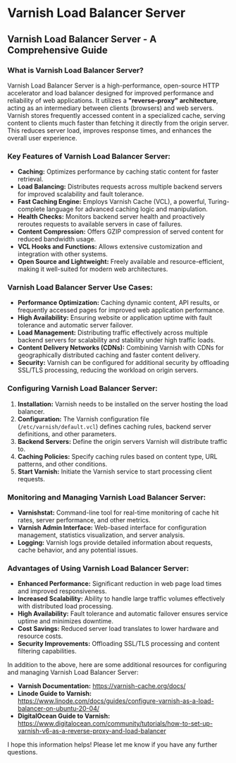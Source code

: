 # Varnish Load Balancer Server
## Varnish Load Balancer Server - A Comprehensive Guide

### What is Varnish Load Balancer Server?

Varnish Load Balancer Server is a high-performance, open-source HTTP accelerator and load balancer designed for improved performance and reliability of web applications. It utilizes a **\"reverse-proxy\" architecture**, acting as an intermediary between clients (browsers) and web servers. Varnish stores frequently accessed content in a specialized cache, serving content to clients much faster than fetching it directly from the origin server. This reduces server load, improves response times, and enhances the overall user experience.

### Key Features of Varnish Load Balancer Server:

* **Caching:** Optimizes performance by caching static content for faster retrieval.
* **Load Balancing:** Distributes requests across multiple backend servers for improved scalability and fault tolerance.
* **Fast Caching Engine:** Employs Varnish Cache (VCL), a powerful, Turing-complete language for advanced caching logic and manipulation.
* **Health Checks:** Monitors backend server health and proactively reroutes requests to available servers in case of failures.
* **Content Compression:** Offers GZIP compression of served content for reduced bandwidth usage.
* **VCL Hooks and Functions:** Allows extensive customization and integration with other systems.
* **Open Source and Lightweight:** Freely available and resource-efficient, making it well-suited for modern web architectures.

### Varnish Load Balancer Server Use Cases:

* **Performance Optimization:** Caching dynamic content, API results, or frequently accessed pages for improved web application performance.
* **High Availability:** Ensuring website or application uptime with fault tolerance and automatic server failover.
* **Load Management:** Distributing traffic effectively across multiple backend servers for scalability and stability under high traffic loads.
* **Content Delivery Networks (CDNs):** Combining Varnish with CDNs for geographically distributed caching and faster content delivery.
* **Security:** Varnish can be configured for additional security by offloading SSL/TLS processing, reducing the workload on origin servers.

### Configuring Varnish Load Balancer Server:

1. **Installation:** Varnish needs to be installed on the server hosting the load balancer.
2. **Configuration:** The Varnish configuration file (`/etc/varnish/default.vcl`) defines caching rules, backend server definitions, and other parameters.
3. **Backend Servers:** Define the origin servers Varnish will distribute traffic to.
4. **Caching Policies:** Specify caching rules based on content type, URL patterns, and other conditions.
5. **Start Varnish:** Initiate the Varnish service to start processing client requests.

### Monitoring and Managing Varnish Load Balancer Server:

* **Varnishstat:** Command-line tool for real-time monitoring of cache hit rates, server performance, and other metrics.
* **Varnish Admin Interface:** Web-based interface for configuration management, statistics visualization, and server analysis.
* **Logging:** Varnish logs provide detailed information about requests, cache behavior, and any potential issues.

### Advantages of Using Varnish Load Balancer Server:

* **Enhanced Performance:** Significant reduction in web page load times and improved responsiveness.
* **Increased Scalability:** Ability to handle large traffic volumes effectively with distributed load processing.
* **High Availability:** Fault tolerance and automatic failover ensures service uptime and minimizes downtime.
* **Cost Savings:** Reduced server load translates to lower hardware and resource costs.
* **Security Improvements:** Offloading SSL/TLS processing and content filtering capabilities.


In addition to the above, here are some additional resources for configuring and managing Varnish Load Balancer Server:

* **Varnish Documentation:** https://varnish-cache.org/docs/
* **Linode Guide to Varnish:** https://www.linode.com/docs/guides/configure-varnish-as-a-load-balancer-on-ubuntu-20-04/
* **DigitalOcean Guide to Varnish:** https://www.digitalocean.com/community/tutorials/how-to-set-up-varnish-v6-as-a-reverse-proxy-and-load-balancer


I hope this information helps! Please let me know if you have any further questions.
